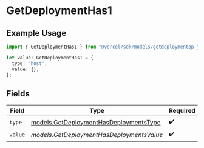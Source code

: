 # GetDeploymentHas1

## Example Usage

```typescript
import { GetDeploymentHas1 } from "@vercel/sdk/models/getdeploymentop.js";

let value: GetDeploymentHas1 = {
  type: "host",
  value: {},
};
```

## Fields

| Field                                                                                  | Type                                                                                   | Required                                                                               | Description                                                                            |
| -------------------------------------------------------------------------------------- | -------------------------------------------------------------------------------------- | -------------------------------------------------------------------------------------- | -------------------------------------------------------------------------------------- |
| `type`                                                                                 | [models.GetDeploymentHasDeploymentsType](../models/getdeploymenthasdeploymentstype.md) | :heavy_check_mark:                                                                     | N/A                                                                                    |
| `value`                                                                                | *models.GetDeploymentHasDeploymentsValue*                                              | :heavy_check_mark:                                                                     | N/A                                                                                    |